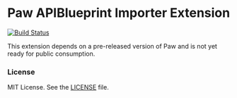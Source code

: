 Paw APIBlueprint Importer Extension
===================================

[![Build Status](http://img.shields.io/travis/apiaryio/Paw-APIBlueprintImporter/master.svg?style=flat)](https://travis-ci.org/apiaryio/Paw-APIBlueprintImporter)

This extension depends on a pre-released version of Paw and is not yet ready
for public consumption.

### License

MIT License. See the [LICENSE](LICENSE) file.

